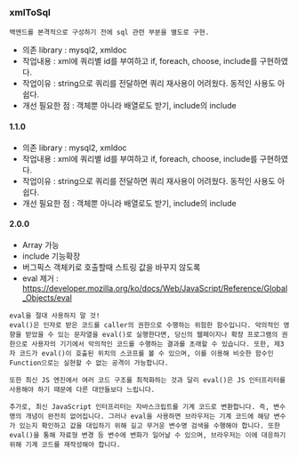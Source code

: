### xmlToSql
```
백엔드를 본격적으로 구성하기 전에 sql 관련 부분을 별도로 구현.
```
- 의존 library :  mysql2, xmldoc
- 작업내용 :  xml에 쿼리별 id를 부여하고 if, foreach, choose, include를 구현하였다.
- 작업이유 : string으로 쿼리를 전달하면 쿼리 재사용이 어려웠다. 동적인 사용도 아쉽다.
- 개선 필요한 점 : 객체뿐 아니라 배열로도 받기, include의 include

#### 1.1.0
- 의존 library :  mysql2, xmldoc
- 작업내용 :  xml에 쿼리별 id를 부여하고 if, foreach, choose, include를 구현하였다.
- 작업이유 : string으로 쿼리를 전달하면 쿼리 재사용이 어려웠다. 동적인 사용도 아쉽다.
- 개선 필요한 점 : 객체뿐 아니라 배열로도 받기, include의 include


#### 2.0.0
- Array 가능
- include 기능확장
- 버그픽스 객체키로 호출할때 스트링 값을 바꾸지 않도록
- eval 제거 : https://developer.mozilla.org/ko/docs/Web/JavaScript/Reference/Global_Objects/eval
```
eval을 절대 사용하지 말 것!
eval()은 인자로 받은 코드를 caller의 권한으로 수행하는 위험한 함수입니다. 악의적인 영향을 받았을 수 있는 문자열을 eval()로 실행한다면, 당신의 웹페이지나 확장 프로그램의 권한으로 사용자의 기기에서 악의적인 코드를 수행하는 결과를 초래할 수 있습니다. 또한, 제3자 코드가 eval()이 호출된 위치의 스코프를 볼 수 있으며, 이를 이용해 비슷한 함수인 Function으로는 실현할 수 없는 공격이 가능합니다.

또한 최신 JS 엔진에서 여러 코드 구조를 최적화하는 것과 달리 eval()은 JS 인터프리터를 사용해야 하기 때문에 다른 대안들보다 느립니다.

추가로, 최신 JavaScript 인터프리터는 자바스크립트를 기계 코드로 변환합니다. 즉, 변수명의 개념이 완전히 없어집니다. 그러나 eval을 사용하면 브라우저는 기계 코드에 해당 변수가 있는지 확인하고 값을 대입하기 위해 길고 무거운 변수명 검색을 수행해야 합니다. 또한 eval()을 통해 자료형 변경 등 변수에 변화가 일어날 수 있으며, 브라우저는 이에 대응하기 위해 기계 코드를 재작성해야 합니다.
```

